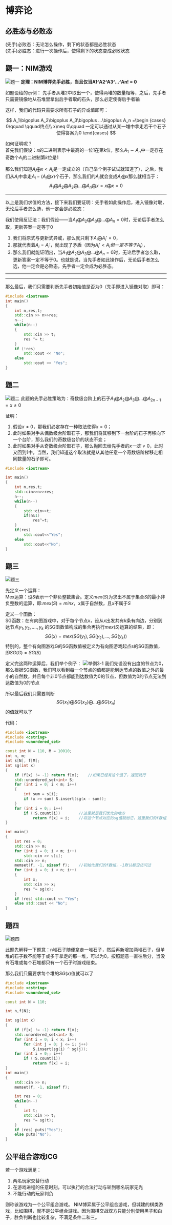 # 博弈论

## 必胜态与必败态
(先手)必败态：无论怎么操作，剩下的状态都是必胜状态   
(先手)必胜态：进行一次操作后，使得剩下的状态变成必败状态
## 题一：NIM游戏

![题一](./pic/Question1.png)
**定理：NIM博弈先手必胜，当且仅当A1^A2^A3^...^An! = 0**

如题设给的示例：
先手者从堆2中取出一个，使得两堆的数量相等，之后，先手者只需要镜像地从石堆里拿出后手者取的石头，那么必定使得后手者输

这样，我们的代码只需要求所有石子的异或值即可：

$$
A_1\bigoplus A_2\bigoplus A_3\bigoplus ...\bigoplus A_n  =\begin
{cases}
0\qquad \qquad终点\\    
x\neq 0\qquad 一定可以通过从某一堆中拿走若干个石子使得答案为0   
\end{cases}
$$

如何证明呢？   
首先我们假设：$x$的二进制表示中最高的一位1在第$k$位，那么$A_1\sim A_n$中一定存在奇数个$A_i$的二进制第$k$位是1

那么我们知道$A_i\bigoplus x<A_i$是一定成立的（自己举个例子试试就知道了），之后，我们从$A_i$中拿走$A_i-(A_i\bigoplus x)$个石子，那么我们的$A_i$就会变成$A_i\bigoplus x$那么就相当于：
$$A_1\bigoplus A_2\bigoplus A_3\bigoplus ...\bigoplus A_n\bigoplus x = x\bigoplus x = 0$$
***
以上是我们求值的方法，接下来我们要证明：先手者如此操作后，进入镜像对取，无论后手者怎么选，他一定会是必败态：

我们使用反证法：我们假设——当$A_1\bigoplus A_2\bigoplus A_3\bigoplus ...\bigoplus A_n=0$时，无论后手者怎么取，更新答案一定等于0

1. 我们将原式与更新式异或，那么就只剩下$A_i\bigoplus A_i' = 0$，
2. 那就代表着$A_i = A_i'$，就出现了矛盾（因为$A_i'<A_i但一定不等于A_i$），
3. 那么我们就能证明出，当$A_1\bigoplus A_2\bigoplus A_3\bigoplus ...\bigoplus A_n=0$时，无论后手者怎么取，更新答案一定不等于0。也就是说，当先手者如此操作后，无论后手者怎么选，他一定会是必败态，先手者一定会成为必胜态。
***

***
那么最后，我们只需要判断先手者初始值是否为0（先手即进入镜像对取）即可：
```cpp
#include <iostream>
int main()
{
	int n,res,t;
	std::cin >> n>>res;
	n--;
	while(n--)
	{
		std::cin >> t;
		res ^= t;
	}
	if (!res)
		std::cout << "No";
	else
		std::cout << "Yes";
}
```

## 题二
![题二](./pic/Question2.png)
此题的先手必胜策略为：奇数级台阶上的石子$A_1\bigoplus A_2\bigoplus A_3\bigoplus ...\bigoplus A_{2n-1}=x\neq 0$

证明：

1. 假设$x\neq 0$，那我们必定存在一种取法使得$x=0$；
2. 此时如果对手从偶数级台阶取石子，那我们将其移到下一台阶的石子再移向下一个台阶，那么我们的奇数级台阶的状态不变；
3. 此时如果对手从奇数级台阶取石子，那么抛回去给先手者的$x一定\neq 0$，此时又回到1中，当然，我们知道这个取法就是从其他任意一个奇数级阶梯移走相同数量的石子即可。

```cpp
#include <iostream>

int main()
{
    int n,res,t;
    std::cin>>n>>res;
    n--;
    while(n--)
    {
        std::cin>>t;
        if(n&1)
            res^=t;
    }
    if(res)
        std::cout<<"Yes";
    else
        std::cout<<"No";
}
```

## 题三

![题三](./pic/Question3.png)

先定义一个运算：   
Mex运算：设$S$表示一个非负整数集合。定义$mex(S)$为求出不属于集合$S$的最小非负整数的运算，即:$mex(S) = min{x}$，$x$属于自然数，且$x$不属于$S$

定义一个函数：   
SG函数：在有向图游戏中，对于每个节点$x$，设从$x$出发共有$k$条有向边，分别到达节点$y_1,y_2,....,y_k$ 的SG函数值构成的集合再执行$mex(S)$运算的结果，即：
$$SG(x) = mex(SG(y_1),SG(y_2),...,SG(y_k))$$
特别的，整个有向图游戏G的SG函数值被定义为有向图游戏起点s的SG函数值，即$SG(G)=SG(S)$

定义完这两种运算后，我们举个例子：
![举例3-1](./pic/3-1.png)
我们先设没有出度的节点为0，那么根据SG函数，我们可以看到每一个节点的值都是能到达节点的数值之外的最小的自然数，并且每个非0节点都能到达数值为0的节点，但数值为0的节点无法到达数值为0的节点

所以最后我们只需要判断
$$SG(x_1)\bigoplus SG(x_2)\bigoplus ...\bigoplus SG(x_n)$$
的值就可以了

代码：
```cpp
#include <iostream>
#include <cstring>
#include <unordered_set>

const int N = 110, M = 10010;
int n, m;
int s[N], f[M];
int sg(int x)
{
	if (f[x] != -1) return f[x];	//如果已经有这个值了，返回就行
	std::unordered_set<int> S;
	for (int i = 0; i < m; i++)
	{
		int sum = s[i];
		if (x >= sum) S.insert(sg(x - sum));
	}
	for (int i = 0;; i++)
		if (!S.count(i))        //这里就是我们优化的地方
			return f[x] = i;	//将这个节点对应的sg值赋给它，这里我们的f数组并不需要初始化，因为我们是从递归终点开始赋值，那么只要是同一个数为根节点，那么它们所生成的数也是一致的，那么同一个数的sg值也是一样的
}

int main()
{
	int res = 0;
	std::cin >> m;
	for (int i = 0; i < m; i++)
		std::cin >> s[i];
	std::cin >> n;
	memset(f, -1, sizeof f);    //初始化我们的f数组，-1默认都没访问过
	for (int i = 0; i < n; i++)
	{
		int x;
		std::cin >> x;
		res ^= sg(x);
	}
	if (res) std::cout << "Yes";
	else std::cout << "No";
}
```

## 题四

![题四](pic/Question4.png)

此题先解释一下题意：n堆石子随便拿走一堆石子，然后再新增加两堆石子，但单堆的石子数不能等于或多于拿走的那一堆，可以为0。按照题意一直往后分，当没有石堆或每个石堆都只有一个石子时游戏结束。

那么我们只需要求每个堆的$SG(x)$值就可以了

```cpp
#include <iostream>
#include <cstring>
#include <unordered_set>

const int N = 110;

int n,f[N];

int sg(int x)
{
	if (f[x] != -1) return f[x];
	std::unordered_set<int> S;
	for (int i = 0; i < x; i++)
		for (int j = 0; j <= i; j++)
			S.insert(sg(i) ^ sg(j));
	for (int i = 0;; i++)
		if (!S.count(i))
			return f[x] = i;
}
int main()
{
	std::cin >> n;
	memset(f, -1, sizeof f);

	int res = 0;
	while(n--)
	{
		int t;
		std::cin >> t;
		res ^= sg(t);
	}
	if (res) puts("Yes");
	else puts("No");
}
```


## 公平组合游戏ICG

若一个游戏满足：

1. 两名玩家交替行动
2. 在游戏进程的任意时刻，可以执行的合法行动与轮到哪名玩家无光
3. 不能行动的玩家判负

则称该游戏为一个公平组合游戏。
NIM博弈属于公平组合游戏，但城建的棋类游戏，比如围棋，就不是公平组合游戏。因为围棋交战双方只能分别使用黑子和白子，胜负判断也比较复杂，不满足条件二和三。
